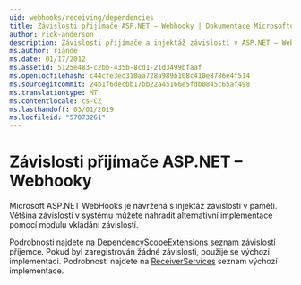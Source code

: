 ```yaml
---
uid: webhooks/receiving/dependencies
title: Závislosti přijímače ASP.NET – Webhooky | Dokumentace Microsoftu
author: rick-anderson
description: Závislosti přijímače a injektáž závislostí v ASP.NET – Webhooky.
ms.author: riande
ms.date: 01/17/2012
ms.assetid: 5125e483-c2bb-435b-8cd1-21d3499bfaaf
ms.openlocfilehash: c44cfe3ed310aa728a989b108c410e8786e4f514
ms.sourcegitcommit: 24b1f6decbb17bb22a45166e5fdb0845c65af498
ms.translationtype: MT
ms.contentlocale: cs-CZ
ms.lasthandoff: 03/01/2019
ms.locfileid: "57073261"
---
```

# <a name="aspnet-webhooks-receiver-dependencies"></a>Závislosti přijímače ASP.NET – Webhooky

Microsoft ASP.NET WebHooks je navržená s injektáž závislostí v paměti. Většina závislosti v systému můžete nahradit alternativní implementace pomocí modulu vkládání závislostí.

Podrobnosti najdete na [DependencyScopeExtensions](https://github.com/aspnet/WebHooks/blob/master/src/Microsoft.AspNet.WebHooks.Receivers/Extensions/DependencyScopeExtensions.cs) seznam závislostí příjemce. Pokud byl zaregistrován žádné závislosti, použije se výchozí implementaci. Podrobnosti najdete na [ReceiverServices](https://github.com/aspnet/WebHooks/blob/master/src/Microsoft.AspNet.WebHooks.Receivers/Services/ReceiverServices.cs) seznam výchozí implementace.
